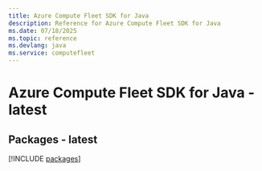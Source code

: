 ```yaml
---
title: Azure Compute Fleet SDK for Java
description: Reference for Azure Compute Fleet SDK for Java
ms.date: 07/18/2025
ms.topic: reference
ms.devlang: java
ms.service: computefleet
---
```

# Azure Compute Fleet SDK for Java - latest
## Packages - latest
[!INCLUDE [packages](compute-fleet-index.md)]